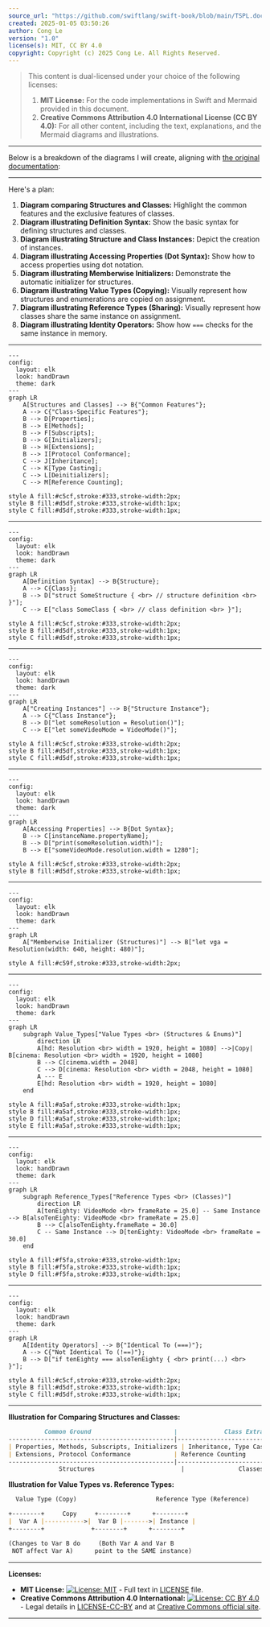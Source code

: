 ```yaml
---
source_url: "https://github.com/swiftlang/swift-book/blob/main/TSPL.docc/LanguageGuide/ClassesAndStructures.md"
created: 2025-01-05 03:50:26
author: Cong Le
version: "1.0"
license(s): MIT, CC BY 4.0
copyright: Copyright (c) 2025 Cong Le. All Rights Reserved.
---
```



> This content is dual-licensed under your choice of the following licenses:
> 1.  **MIT License:** For the code implementations in Swift and Mermaid provided in this document.
> 2.  **Creative Commons Attribution 4.0 International License (CC BY 4.0):** For all other content, including the text, explanations, and the Mermaid diagrams and illustrations.

---


Below is a breakdown of the diagrams I will create, aligning with [the original documentation](https://github.com/swiftlang/swift-book/blob/main/TSPL.docc/LanguageGuide/ClassesAndStructures.md):

---




Here's a plan:
1. **Diagram comparing Structures and Classes:** Highlight the common features and the exclusive features of classes.
2. **Diagram illustrating Definition Syntax:** Show the basic syntax for defining structures and classes.
3. **Diagram illustrating Structure and Class Instances:** Depict the creation of instances.
4. **Diagram illustrating Accessing Properties (Dot Syntax):** Show how to access properties using dot notation.
5. **Diagram illustrating Memberwise Initializers:** Demonstrate the automatic initializer for structures.
6. **Diagram illustrating Value Types (Copying):** Visually represent how structures and enumerations are copied on assignment.
7. **Diagram illustrating Reference Types (Sharing):** Visually represent how classes share the same instance on assignment.
8. **Diagram illustrating Identity Operators:** Show how `===` checks for the same instance in memory.



----


```mermaid
---
config:
  layout: elk
  look: handDrawn
  theme: dark
---
graph LR
    A[Structures and Classes] --> B{"Common Features"};
    A --> C{"Class-Specific Features"};
    B --> D[Properties];
    B --> E[Methods];
    B --> F[Subscripts];
    B --> G[Initializers];
    B --> H[Extensions];
    B --> I[Protocol Conformance];
    C --> J[Inheritance];
    C --> K[Type Casting];
    C --> L[Deinitializers];
    C --> M[Reference Counting];

style A fill:#c5cf,stroke:#333,stroke-width:2px;
style B fill:#d5df,stroke:#333,stroke-width:1px;
style C fill:#d5df,stroke:#333,stroke-width:1px;

```

---


```mermaid
---
config:
  layout: elk
  look: handDrawn
  theme: dark
---
graph LR
    A[Definition Syntax] --> B{Structure};
    A --> C{Class};
    B --> D["struct SomeStructure { <br> // structure definition <br> }"];
    C --> E["class SomeClass { <br> // class definition <br> }"];

style A fill:#c5cf,stroke:#333,stroke-width:2px;
style B fill:#d5df,stroke:#333,stroke-width:1px;
style C fill:#d5df,stroke:#333,stroke-width:1px;

```

---


```mermaid
---
config:
  layout: elk
  look: handDrawn
  theme: dark
---
graph LR
    A["Creating Instances"] --> B{"Structure Instance"};
    A --> C{"Class Instance"};
    B --> D["let someResolution = Resolution()"];
    C --> E["let someVideoMode = VideoMode()"];

style A fill:#c5cf,stroke:#333,stroke-width:2px;
style B fill:#d5df,stroke:#333,stroke-width:1px;
style C fill:#d5df,stroke:#333,stroke-width:1px;

```


---


```mermaid
---
config:
  layout: elk
  look: handDrawn
  theme: dark
---
graph LR
    A[Accessing Properties] --> B{Dot Syntax};
    B --> C[instanceName.propertyName];
    B --> D["print(someResolution.width)"];
    B --> E["someVideoMode.resolution.width = 1280"];

style A fill:#c5cf,stroke:#333,stroke-width:2px;
style B fill:#d5df,stroke:#333,stroke-width:1px;

```


---


```mermaid
---
config:
  layout: elk
  look: handDrawn
  theme: dark
---
graph LR
    A["Memberwise Initializer (Structures)"] --> B["let vga = Resolution(width: 640, height: 480)"];

style A fill:#c59f,stroke:#333,stroke-width:2px;

```


---


```mermaid
---
config:
  layout: elk
  look: handDrawn
  theme: dark
---
graph LR
    subgraph Value_Types["Value Types <br> (Structures & Enums)"]
        direction LR
        A[hd: Resolution <br> width = 1920, height = 1080] -->|Copy| B[cinema: Resolution <br> width = 1920, height = 1080]
        B --> C[cinema.width = 2048]
        C --> D[cinema: Resolution <br> width = 2048, height = 1080]
        A --- E
        E[hd: Resolution <br> width = 1920, height = 1080]
    end

style A fill:#a5af,stroke:#333,stroke-width:1px;
style B fill:#a5af,stroke:#333,stroke-width:1px;
style D fill:#a5af,stroke:#333,stroke-width:1px;
style E fill:#a5af,stroke:#333,stroke-width:1px;

```

---



```mermaid
---
config:
  layout: elk
  look: handDrawn
  theme: dark
---
graph LR
    subgraph Reference_Types["Reference Types <br> (Classes)"]
        direction LR
        A[tenEighty: VideoMode <br> frameRate = 25.0] -- Same Instance --> B[alsoTenEighty: VideoMode <br> frameRate = 25.0]
        B --> C[alsoTenEighty.frameRate = 30.0]
        C -- Same Instance --> D[tenEighty: VideoMode <br> frameRate = 30.0]
    end

style A fill:#f5fa,stroke:#333,stroke-width:1px;
style B fill:#f5fa,stroke:#333,stroke-width:1px;
style D fill:#f5fa,stroke:#333,stroke-width:1px;

```

---



```mermaid
---
config:
  layout: elk
  look: handDrawn
  theme: dark
---
graph LR
    A[Identity Operators] --> B{"Identical To (===)"};
    A --> C{"Not Identical To (!==)"};
    B --> D["if tenEighty === alsoTenEighty { <br> print(...) <br> }"];

style A fill:#c5cf,stroke:#333,stroke-width:2px;
style B fill:#d5df,stroke:#333,stroke-width:1px;
style C fill:#d5df,stroke:#333,stroke-width:1px;

```

---


**Illustration for Comparing Structures and Classes:**

```markdown
          Common Ground                       |             Class Extras
----------------------------------------------|--------------------------------------------
| Properties, Methods, Subscripts, Initializers | Inheritance, Type Casting, Deinitializers |
| Extensions, Protocol Conformance            | Reference Counting                         |
----------------------------------------------|--------------------------------------------
              Structures                        |               Classes
```

**Illustration for Value Types vs. Reference Types:**

```markdown
  Value Type (Copy)                      Reference Type (Reference)

+--------+     Copy     +--------+      +--------+
|  Var A |----------->|  Var B |------->| Instance |
+--------+             +--------+      +--------+

(Changes to Var B do     (Both Var A and Var B
 NOT affect Var A)      point to the SAME instance)
```


---
**Licenses:**

- **MIT License:**  [![License: MIT](https://img.shields.io/badge/License-MIT-yellow.svg)](LICENSE) - Full text in [LICENSE](LICENSE) file.
- **Creative Commons Attribution 4.0 International:** [![License: CC BY 4.0](https://licensebuttons.net/l/by/4.0/88x31.png)](LICENSE-CC-BY) - Legal details in [LICENSE-CC-BY](LICENSE-CC-BY) and at [Creative Commons official site](http://creativecommons.org/licenses/by/4.0/).

---